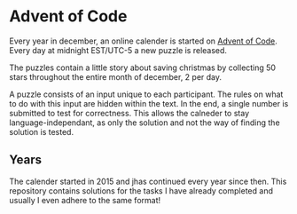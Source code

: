 # Advent of Code

Every year in december, an online calender is started on [Advent of Code](https://adventofcode.com/). Every day at midnight EST/UTC-5 a new puzzle is released.

The puzzles contain a little story about saving christmas by collecting 50 stars throughout the entire month of december, 2 per day.

A puzzle consists of an input unique to each participant. The rules on what to do with this input are hidden within the text. In the end, a single number is submitted to test for correctness. This allows the calneder to stay language-independant, as only the solution and not the way of finding the solution is tested.

## Years

The calender started in 2015 and jhas continued every year since then. This repository contains solutions for the tasks I have already completed and usually I even adhere to the same format!
